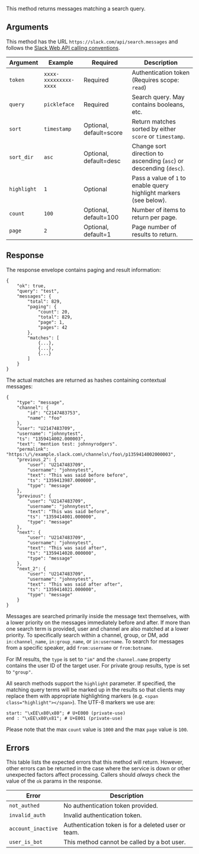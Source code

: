 This method returns messages matching a search query.

## Arguments

This method has the URL `https://slack.com/api/search.messages` and follows the [Slack Web API calling conventions](/web#basics).

| Argument | Example | Required | Description |
| --- | --- | --- | --- |
| `token` | `xxxx-xxxxxxxxx-xxxx` | Required | Authentication token (Requires scope: `read`) |
| `query` | `pickleface` | Required | Search query. May contains booleans, etc. |
| `sort` | `timestamp` | Optional, default=score | Return matches sorted by either `score` or `timestamp`. |
| `sort_dir` | `asc` | Optional, default=desc | Change sort direction to ascending (`asc`) or descending (`desc`). |
| `highlight` | `1` | Optional | Pass a value of `1` to enable query highlight markers (see below). |
| `count` | `100` | Optional, default=100 | Number of items to return per page. |
| `page` | `2` | Optional, default=1 | Page number of results to return. |

## Response

The response envelope contains paging and result information:

```
{
    "ok": true,
    "query": "test",
    "messages": {
        "total": 829,
        "paging": {
            "count": 20,
            "total": 829,
            "page": 1,
            "pages": 42
        },
        "matches": [
            {...},
            {...},
            {...}
        ]
    }
}
```

The actual matches are returned as hashes containing contextual messages:

```
{
    "type": "message",
    "channel": {
        "id": "C2147483753",
        "name": "foo"
    },
    "user": "U2147483709",
    "username": "johnnytest",
    "ts": "1359414002.000003",
    "text": "mention test: johnnyrodgers".
    "permalink": "https:\/\/example.slack.com\/channels\/foo\/p1359414002000003",
    "previous_2": {
        "user": "U2147483709",
        "username": "johnnytest",
        "text": "This was said before before",
        "ts": "1359413987.000000",
        "type": "message"
    },
    "previous": {
        "user": "U2147483709",
        "username": "johnnytest",
        "text": "This was said before",
        "ts": "1359414001.000000",
        "type": "message"
    },
    "next": {
        "user": "U2147483709",
        "username": "johnnytest",
        "text": "This was said after",
        "ts": "1359414020.000000",
        "type": "message"
    },
    "next_2": {
        "user": "U2147483709",
        "username": "johnnytest",
        "text": "This was said after after",
        "ts": "1359414021.000000",
        "type": "message"
    }
}
```

Messages are searched primarily inside the message text themselves, with a lower priority on the messages immediately before and after. If more than one search term is provided, user and channel are also matched at a lower priority. To specifically search within a channel, group, or DM, add `in:channel_name`, `in:group_name`, or `in:username`. To search for messages from a specific speaker, add `from:username` or `from:botname`.

For IM results, the `type` is set to `"im"` and the `channel.name` property contains the user ID of the target user. For private group results, type is set to `"group"`.

All search methods support the `highlight` parameter. If specified, the matching query terms will be marked up in the results so that clients may replace them with appropriate highlighting markers (e.g. `<span class="highlight"></span>`). The UTF-8 markers we use are:

```
start: "\xEE\x80\x80"; # U+E000 (private-use)
end : "\xEE\x80\x81"; # U+E001 (private-use)
```

Please note that the max `count` value is `1000` and the max `page` value is `100`.

## Errors

This table lists the expected errors that this method will return. However, other errors can be returned in the case where the service is down or other unexpected factors affect processing. Callers should _always_ check the value of the `ok` params in the response.

| Error | Description |
| --- | --- |
| `not_authed` | No authentication token provided. |
| `invalid_auth` | Invalid authentication token. |
| `account_inactive` | Authentication token is for a deleted user or team. |
| `user_is_bot` | This method cannot be called by a bot user. |


